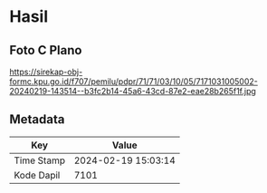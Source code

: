 # Hasil

## Foto C Plano

https://sirekap-obj-formc.kpu.go.id/f707/pemilu/pdpr/71/71/03/10/05/7171031005002-20240219-143514--b3fc2b14-45a6-43cd-87e2-eae28b265f1f.jpg


## Metadata

| Key        | Value               |
| ---------- | ------------------- |
| Time Stamp | 2024-02-19 15:03:14 |
| Kode Dapil | 7101                |



